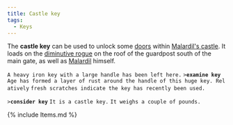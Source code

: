 ```yaml
---
title: Castle key
tags:
  - Keys
---
```

The **castle key** can be used to unlock some [doors](door "wikilink")
within [Malardil's castle](Malardil's_castle "wikilink"). It loads on
the [diminutive rogue](diminutive_rogue "wikilink") on the roof of the
guardpost south of the main gate, as well as
[Malardil](Malardil "wikilink") himself.

`A heavy iron key with a large handle has been left here.`
`>`**`examine key`**
`Age has formed a layer of rust around the handle of this huge key. Relatively`
`fresh scratches indicate the key has recently been used.`

`>`**`consider key`**
`It is a castle key.`
`It weighs a couple of pounds.`

{% include Items.md %}
